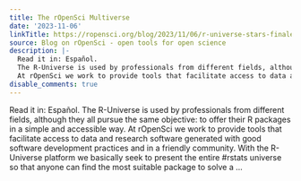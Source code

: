 ```yaml
---
title: The rOpenSci Multiverse
date: '2023-11-06'
linkTitle: https://ropensci.org/blog/2023/11/06/r-universe-stars-finale/
source: Blog on rOpenSci - open tools for open science
description: |-
  Read it in: Español.
  The R-Universe is used by professionals from different fields, although they all pursue the same objective: to offer their R packages in a simple and accessible way.
  At rOpenSci we work to provide tools that facilitate access to data and research software generated with good software development practices and in a friendly community. With the R-Universe platform we basically seek to present the entire #rstats universe so that anyone can find the most suitable package to solve a ...
disable_comments: true
---
```

Read it in: Español.
The R-Universe is used by professionals from different fields, although they all pursue the same objective: to offer their R packages in a simple and accessible way.
At rOpenSci we work to provide tools that facilitate access to data and research software generated with good software development practices and in a friendly community. With the R-Universe platform we basically seek to present the entire #rstats universe so that anyone can find the most suitable package to solve a ...